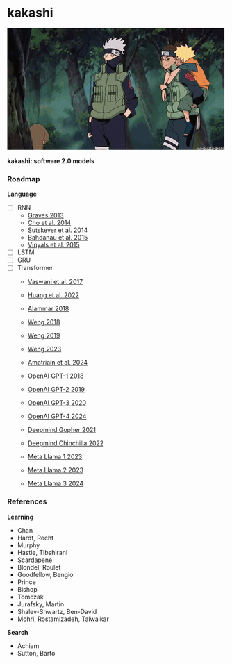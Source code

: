 # kakashi

![](./iruka-kakashi.gif)

**kakashi: software 2.0 models**

### Roadmap
**Language**
- [ ] RNN
    - [Graves 2013](https://arxiv.org/pdf/1308.0850)
    - [Cho et al. 2014](https://arxiv.org/pdf/1406.1078)
    - [Sutskever et al. 2014](https://arxiv.org/pdf/1409.3215)
    - [Bahdanau et al. 2015](https://arxiv.org/pdf/1409.0473)
    - [Vinyals et al. 2015](https://arxiv.org/abs/1506.05869)
- [ ] LSTM
- [ ] GRU
- [ ] Transformer
    - [Vaswani et al. 2017](https://arxiv.org/pdf/1706.03762)
    - [Huang et al. 2022](https://nlp.seas.harvard.edu/annotated-transformer/)
    - [Alammar 2018](https://jalammar.github.io/illustrated-transformer/)
    - [Weng 2018](https://lilianweng.github.io/posts/2018-06-24-attention/)
    - [Weng 2019](https://lilianweng.github.io/posts/2019-01-31-lm/)
    - [Weng 2023](https://lilianweng.github.io/posts/2023-01-27-the-transformer-family-v2/)
    - [Amatriain et al. 2024](https://arxiv.org/pdf/2302.07730)

    - [OpenAI GPT-1 2018](https://s3-us-west-2.amazonaws.com/openai-assets/research-covers/language-unsupervised/language_understanding_paper.pdf)
    - [OpenAI GPT-2 2019](https://cdn.openai.com/better-language-models/language_models_are_unsupervised_multitask_learners.pdf)
    - [OpenAI GPT-3 2020](https://arxiv.org/pdf/2005.14165)
    - [OpenAI GPT-4 2024](https://arxiv.org/pdf/2303.08774)
    - [Deepmind Gopher 2021](https://arxiv.org/pdf/2112.11446)
    - [Deepmind Chinchilla 2022](https://arxiv.org/pdf/2203.15556)
    - [Meta Llama 1 2023](https://arxiv.org/pdf/2302.13971)
    - [Meta Llama 2 2023](https://arxiv.org/pdf/2307.09288)
    - [Meta Llama 3 2024](https://arxiv.org/pdf/2302.13971)

### References

**Learning**
- Chan
- Hardt, Recht
- Murphy
- Hastie, Tibshirani
- Scardapene
- Blondel, Roulet
- Goodfellow, Bengio
- Prince
- Bishop
- Tomczak
- Jurafsky, Martin
- Shalev-Shwartz, Ben-David
- Mohri, Rostamizadeh, Talwalkar

**Search**
- Achiam
- Sutton, Barto